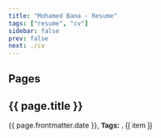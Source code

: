 ```yaml
---
title: "Mohamed Bana - Resume"
tags: ["resume", "cv"]
sidebar: false
prev: false
next: ./cv
---
```


## Pages

<router-link v-for="page in pages" v-bind:key="page.path" :to="page.path" tag="div"><h2><a>{{ page.title }}</a></h2><div>{{ page.frontmatter.date }}, <b class="tags-heading">Tags:</b> <span v-for="(item, index) in page.frontmatter.tags" class="tag"><span v-if="index != 0">, </span>{{ item }}</span></div><div></div>
</router-link>

<script>
const LOCALE = 'en-GB';
const LOCALE_OPTIONS  = { weekday: 'long', year: 'numeric', month: 'long', day: 'numeric' };

const format_date = (date) => {
    return new Date(date).toLocaleDateString(LOCALE, LOCALE_OPTIONS);
}

export default {
    computed: {
        pages() {
            // { "title": "Rust Lang", "frontmatter": { "title": "Rust Lang", "tags": [ "blog", "programming", "software", "rust", "rust lang" ], "date": "2020-08-01", "sidebar": false, "type": "post", "prev": false, "next": "./projects" }, "regularPath": "/rust-lang/", "relativePath": "rust-lang/index.md", "key": "v-32333916", "path": "/rust-lang/", "headers": [ { "level": 2, "title": "Pages", "slug": "pages" } ], "lastUpdated": "8/11/2020, 3:24:34 PM" }
            const { regularPath, relativePath, path } = this.$page;
            // const current_path =
            console.log('this.$page=%O', this.$page);
            console.log('this.$page=%o', this.$page);
            console.log('this.$page=%j', this.$page);
            const sorted_desc = this.$site.pages.filter((page) => {
                console.log('page=%O', page);
                console.log('page=%o', page);
                console.log('page=%j', page);
                const { path } = page;
                if (page.path && page.path === regularPath) {
                    return false;
                }
                if (page.path && page.path.startsWith(regularPath)) {
                    return true;
                }
                return false;
                // console.log('page.path=', page.path);
                // return page.path.startsWith(regularPath);
            }).sort((a,b) => {
                // return new Date(b.frontmatter.date) - new Date(a.frontmatter.date);
                // return new Date(b.frontmatter.date) - new Date(a.frontmatter.date);
                return b.frontmatter.title.localeCompare(a.frontmatter.title);
            }).map((page) => {
                if (page.lastUpdated) {
                    const formatted_date = format_date(page.lastUpdated);
                    page.frontmatter.date = formatted_date;
                }
                // page.frontmatter.date = this.format_date(page.frontmatter.date);
                return page;
            })

            // console.log('sorted_desc=', sorted_desc);
            return sorted_desc;
        }
    },
}
</script>

<style scoped>
.tags-heading {
    font-family: 'Alegreya Sans SC', sans-serif;
}
.tags {
    font-family: 'Alegreya Sans SC', sans-serif;
}

.tag {
    font-family: 'Alegreya Sans SC', sans-serif;
}

.item:last-child .comma {
    display: none;
}
</style>
